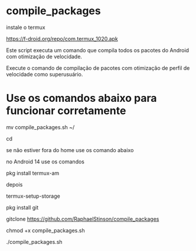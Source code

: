 # compile_packages

instale o termux 

https://f-droid.org/repo/com.termux_1020.apk

Este script executa um comando que compila todos os pacotes do Android com otimização de velocidade.

Execute o comando de compilação de pacotes com otimização de perfil de velocidade como superusuário.

# Use os comandos abaixo para funcionar corretamente

mv compile_packages.sh ~/

cd

se não estiver fora do home use os comando abaixo

no Android 14 use os comandos

pkg install termux-am

depois

termux-setup-storage

pkg install git

gitclone https://github.com/RaphaelStinson/compile_packages

chmod +x compile_packages.sh

./compile_packages.sh

